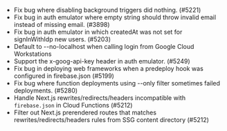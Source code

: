 - Fix bug where disabling background triggers did nothing. (#5221)
- Fix bug in auth emulator where empty string should throw invalid email instead of missing email. (#3898)
- Fix bug in auth emulator in which createdAt was not set for signInWithIdp new users. (#5203)
- Default to --no-localhost when calling login from Google Cloud Workstations
- Support the x-goog-api-key header in auth emulator. (#5249)
- Fix bug in deploying web frameworks when a predeploy hook was configured in firebase.json (#5199)
- Fix bug where function deployments using --only filter sometimes failed deployments. (#5280)
- Handle Next.js rewrites/redirects/headers incompatible with `firebase.json` in Cloud Functions (#5212)
- Filter out Next.js prerendered routes that matches rewrites/redirects/headers rules from SSG content directory (#5212)
